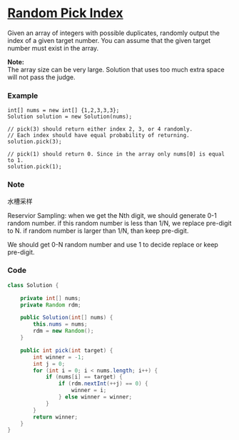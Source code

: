 

# [Random Pick Index](https://leetcode.com/problems/random-pick-index/description/)

Given an array of integers with possible duplicates, randomly output the index of a given target number. You can assume that the given target number must exist in the array.

**Note:**  
The array size can be very large. Solution that uses too much extra space will not pass the judge.

### **Example**

```
int[] nums = new int[] {1,2,3,3,3};
Solution solution = new Solution(nums);

// pick(3) should return either index 2, 3, or 4 randomly. 
// Each index should have equal probability of returning.
solution.pick(3);

// pick(1) should return 0. Since in the array only nums[0] is equal to 1.
solution.pick(1);
```

### Note

水槽采样

Reservior Sampling: when we get the Nth digit, we should generate 0-1 random number. if this random number is less than 1/N, we replace pre-digit to N. if random number is larger than 1/N, than keep pre-digit.

We should get 0-N random number and use 1 to decide replace or keep pre-digit.

### Code

```java
class Solution {

    private int[] nums;
    private Random rdm;

    public Solution(int[] nums) {
        this.nums = nums;
        rdm = new Random();
    }

    public int pick(int target) {
        int winner = -1;
        int j = 0;
        for (int i = 0; i < nums.length; i++) {
            if (nums[i] == target) {
                if (rdm.nextInt(++j) == 0) {
                    winner = i;
                } else winner = winner;
            }
        }
        return winner;
    }
}
```



